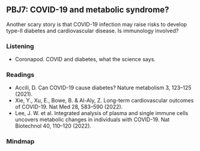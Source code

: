 ## PBJ7: COVID-19 and metabolic syndrome?
Another scary story is that COVID-19 infection may raise risks to develop type-II diabetes and cardiovascular disease. Is immunology involved?

### Listening
- Coronapod. COVID and diabetes, what the science says.

### Readings
- Accili, D. Can COVID-19 cause diabetes? Nature metabolism 3, 123–125 (2021).
- Xie, Y., Xu, E., Bowe, B. & Al-Aly, Z. Long-term cardiovascular outcomes of COVID-19. Nat Med 28, 583–590 (2022).
- Lee, J. W. et al. Integrated analysis of plasma and single immune cells uncovers metabolic changes in individuals with COVID-19. Nat Biotechnol 40, 110–120 (2022).

### Mindmap
